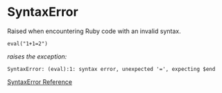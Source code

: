# SyntaxError

Raised when encountering Ruby code with an invalid syntax.

    eval("1+1=2")

*raises the exception:*

    SyntaxError: (eval):1: syntax error, unexpected '=', expecting $end

[SyntaxError Reference](https://ruby-doc.org/core-2.6/SyntaxError.html)
